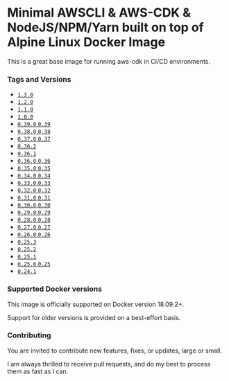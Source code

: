 # Minimal AWSCLI & AWS-CDK & NodeJS/NPM/Yarn built on top of Alpine Linux Docker Image
This is a great base image for running aws-cdk in CI/CD environments.

### Tags and Versions
- [`1.3.0`](https://github.com/robertd/alpine-aws-cdk/blob/master/1.3.0/Dockerfile)
- [`1.2.0`](https://github.com/robertd/alpine-aws-cdk/blob/master/1.2.0/Dockerfile)
- [`1.1.0`](https://github.com/robertd/alpine-aws-cdk/blob/master/1.1.0/Dockerfile)
- [`1.0.0`](https://github.com/robertd/alpine-aws-cdk/blob/master/1.0.0/Dockerfile)
- [`0.39.0`,`0.39`](https://github.com/robertd/alpine-aws-cdk/blob/master/0.39.0/Dockerfile)
- [`0.38.0`,`0.38`](https://github.com/robertd/alpine-aws-cdk/blob/master/0.38.0/Dockerfile)
- [`0.37.0`,`0.37`](https://github.com/robertd/alpine-aws-cdk/blob/master/0.37.0/Dockerfile)
- [`0.36.2`](https://github.com/robertd/alpine-aws-cdk/blob/master/0.36.2/Dockerfile)
- [`0.36.1`](https://github.com/robertd/alpine-aws-cdk/blob/master/0.36.1/Dockerfile)
- [`0.36.0`,`0.36`](https://github.com/robertd/alpine-aws-cdk/blob/master/0.36.0/Dockerfile)
- [`0.35.0`,`0.35`](https://github.com/robertd/alpine-aws-cdk/blob/master/0.35.0/Dockerfile)
- [`0.34.0`,`0.34`](https://github.com/robertd/alpine-aws-cdk/blob/master/0.34.0/Dockerfile)
- [`0.33.0`,`0.33`](https://github.com/robertd/alpine-aws-cdk/blob/master/0.33.0/Dockerfile)
- [`0.32.0`,`0.32`](https://github.com/robertd/alpine-aws-cdk/blob/master/0.32.0/Dockerfile)
- [`0.31.0`,`0.31`](https://github.com/robertd/alpine-aws-cdk/blob/master/0.31.0/Dockerfile)
- [`0.30.0`,`0.30`](https://github.com/robertd/alpine-aws-cdk/blob/master/0.30.0/Dockerfile)
- [`0.29.0`,`0.29`](https://github.com/robertd/alpine-aws-cdk/blob/master/0.29.0/Dockerfile)
- [`0.28.0`,`0.28`](https://github.com/robertd/alpine-aws-cdk/blob/master/0.28.0/Dockerfile)
- [`0.27.0`,`0.27`](https://github.com/robertd/alpine-aws-cdk/blob/master/0.27.0/Dockerfile)
- [`0.26.0`,`0.26`](https://github.com/robertd/alpine-aws-cdk/blob/master/0.26.0/Dockerfile)
- [`0.25.3`](https://github.com/robertd/alpine-aws-cdk/blob/master/0.25.3/Dockerfile)
- [`0.25.2`](https://github.com/robertd/alpine-aws-cdk/blob/master/0.25.2/Dockerfile)
- [`0.25.1`](https://github.com/robertd/alpine-aws-cdk/blob/master/0.25.1/Dockerfile)
- [`0.25.0`,`0.25`](https://github.com/robertd/alpine-aws-cdk/blob/master/0.25.0/Dockerfile)
- [`0.24.1`](https://github.com/robertd/alpine-aws-cdk/blob/master/0.24.1/Dockerfile)

### Supported Docker versions

This image is officially supported on Docker version 18.09.2+.

Support for older versions is provided on a best-effort basis.

### Contributing

You are invited to contribute new features, fixes, or updates, large or small.

I am always thrilled to receive pull requests, and do my best to process them as fast as I can.
